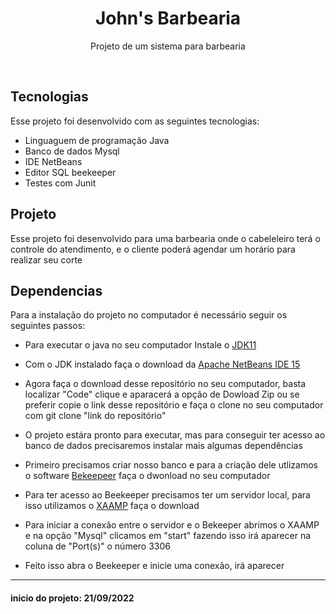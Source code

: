 <h1 align="center"> John's Barbearia </h1>

<p align="center">
Projeto de um sistema para barbearia 
</p>

<br>

##  Tecnologias

Esse projeto foi desenvolvido com as seguintes tecnologias:

- Linguaguem de programação Java
- Banco de dados Mysql
- IDE NetBeans
- Editor SQL beekeeper 
- Testes com Junit

##  Projeto

Esse projeto foi desenvolvido para uma barbearia onde o cabeleleiro terá o controle do atendimento, e o cliente poderá agendar um horário para realizar seu corte 


##  Dependencias 
Para a instalação do projeto no computador é necessário seguir os seguintes passos:

 - Para executar o java no seu computador Instale o [JDK11](https://www.oracle.com/br/java/technologies/downloads/#java11)
 
 - Com o JDK instalado faça o download da [Apache NetBeans IDE 15](https://netbeans.apache.org/download/index.html)
 
 - Agora faça o download desse repositório no seu computador, basta localizar "Code" clique e aparacerá a opção de Dowload Zip ou se preferir copie o link desse repositório e faça o clone no seu computador com git clone "link do repositório" 
 
 - O projeto estára pronto para executar, mas para conseguir ter acesso ao banco de dados precisaremos instalar mais algumas dependências
 
 - Primeiro precisamos criar nosso banco e para a criação dele utlizamos o software [Bekeepeer](https://www.beekeeperstudio.io/) faça o dwonload no seu computador 
 
 - Para ter acesso ao Beekeeper precisamos ter um servidor local, para isso utilizamos o [XAAMP](https://www.apachefriends.org/pt_br/index.html) faça o download
 
 - Para iniciar a conexão entre o servidor e o Bekeeper abrimos o XAAMP e na opção "Mysql" clicamos em "start" fazendo isso irá aparecer na coluna de "Port(s)" o número 3306
 
- Feito isso abra o Beekeeper e inicie uma conexão, irá aparecer 

---





#### inicio do projeto: 21/09/2022
